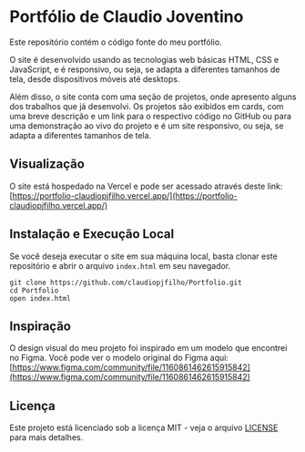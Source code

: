 # Portfólio de Claudio Joventino

Este repositório contém o código fonte do meu portfólio.

O site é desenvolvido usando as tecnologias web básicas HTML, CSS e JavaScript, e é responsivo, ou seja, se adapta a diferentes tamanhos de tela, desde dispositivos móveis até desktops.

Além disso, o site conta com uma seção de projetos, onde apresento alguns dos trabalhos que já desenvolvi. Os projetos são exibidos em cards, com uma breve descrição e um link para o respectivo código no GitHub ou para uma demonstração ao vivo do projeto e é um site responsivo, ou seja, se adapta a diferentes tamanhos de tela.

## Visualização

O site está hospedado na Vercel e pode ser acessado através deste link: [https://portfolio-claudiopjfilho.vercel.app/](https://portfolio-claudiopjfilho.vercel.app/)

## Instalação e Execução Local

Se você deseja executar o site em sua máquina local, basta clonar este repositório e abrir o arquivo `index.html` em seu navegador.

```
git clone https://github.com/claudiopjfilho/Portfolio.git
cd Portfolio
open index.html
```


## Inspiração

O design visual do meu projeto foi inspirado em um modelo que encontrei no Figma. Você pode ver o modelo original do Figma aqui: [https://www.figma.com/community/file/1160861462615915842](https://www.figma.com/community/file/1160861462615915842)



## Licença

Este projeto está licenciado sob a licença MIT - veja o arquivo [LICENSE](https://github.com/claudiopjfilho/Portfolio/blob/master/LICENSE) para mais detalhes.
